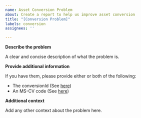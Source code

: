 ```yaml
---
name: Asset Conversion Problem
about: Create a report to help us improve asset conversion
title: "[Conversion Problem]"
labels: conversion
assignees: ''

---
```


**Describe the problem**

A clear and concise description of what the problem is.

**Provide additional information**

If you have them, please provide either or both of the following:
* The conversionId (See [here](https://docs.microsoft.com/en-us/azure/remote-rendering/how-tos/conversion/conversion-rest-api#start-conversion-using-a-linked-storage-account))
* An MS-CV code (See [here](https://docs.microsoft.com/en-us/azure/remote-rendering/how-tos/conversion/conversion-rest-api#common-response-headers))

**Additional context**

Add any other context about the problem here.
